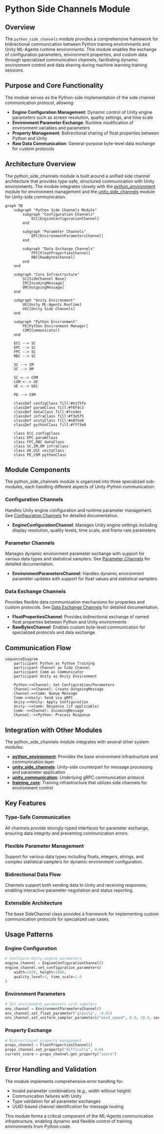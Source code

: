 # Python Side Channels Module

## Overview

The `python_side_channels` module provides a comprehensive framework for bidirectional communication between Python training environments and Unity ML-Agents runtime environments. This module enables the exchange of configuration parameters, environment properties, and custom data through specialized communication channels, facilitating dynamic environment control and data sharing during machine learning training sessions.

## Purpose and Core Functionality

The module serves as the Python-side implementation of the side channel communication protocol, allowing:

- **Engine Configuration Management**: Dynamic control of Unity engine parameters such as screen resolution, quality settings, and time scale
- **Environment Parameter Exchange**: Runtime modification of environment variables and parameters
- **Property Management**: Bidirectional sharing of float properties between Python and Unity
- **Raw Data Communication**: General-purpose byte-level data exchange for custom protocols

## Architecture Overview

The python_side_channels module is built around a unified side channel architecture that provides type-safe, structured communication with Unity environments. The module integrates closely with the [python_environment](python_environment.md) module for environment management and the [unity_side_channels](unity_side_channels.md) module for Unity-side communication.

```mermaid
graph TB
    subgraph "Python Side Channels Module"
        subgraph "Configuration Channels"
            ECC[EngineConfigurationChannel]
        end
        
        subgraph "Parameter Channels"
            EPC[EnvironmentParametersChannel]
        end
        
        subgraph "Data Exchange Channels"
            FPC[FloatPropertiesChannel]
            RBC[RawBytesChannel]
        end
    end
    
    subgraph "Core Infrastructure"
        SC[SideChannel Base]
        IM[IncomingMessage]
        OM[OutgoingMessage]
    end
    
    subgraph "Unity Environment"
        UE[Unity ML-Agents Runtime]
        USC[Unity Side Channels]
    end
    
    subgraph "Python Environment"
        PE[Python Environment Manager]
        COM[Communicator]
    end
    
    ECC --> SC
    EPC --> SC
    FPC --> SC
    RBC --> SC
    
    SC --> IM
    SC --> OM
    
    SC <--> COM
    COM <--> UE
    UE <--> USC
    
    PE --> COM
    
    classDef configClass fill:#e1f5fe
    classDef paramClass fill:#f0f4c3
    classDef dataClass fill:#fce4ec
    classDef infraClass fill:#f3e5f5
    classDef unityClass fill:#e8f5e8
    classDef pythonClass fill:#fff3e0
    
    class ECC configClass
    class EPC paramClass
    class FPC,RBC dataClass
    class SC,IM,OM infraClass
    class UE,USC unityClass
    class PE,COM pythonClass
```

## Module Components

The python_side_channels module is organized into three specialized sub-modules, each handling different aspects of Unity-Python communication:

### Configuration Channels
Handles Unity engine configuration and runtime parameter management. See [Configuration Channels](configuration_channels.md) for detailed documentation.
- **EngineConfigurationChannel**: Manages Unity engine settings including display resolution, quality levels, time scale, and frame rate parameters

### Parameter Channels  
Manages dynamic environment parameter exchange with support for various data types and statistical samplers. See [Parameter Channels](parameter_channels.md) for detailed documentation.
- **EnvironmentParametersChannel**: Handles dynamic environment parameter updates with support for float values and statistical samplers

### Data Exchange Channels
Provides flexible data communication mechanisms for properties and custom protocols. See [Data Exchange Channels](data_exchange_channels.md) for detailed documentation.
- **FloatPropertiesChannel**: Provides bidirectional exchange of named float properties between Python and Unity environments
- **RawBytesChannel**: Enables custom byte-level communication for specialized protocols and data exchange

## Communication Flow

```mermaid
sequenceDiagram
    participant Python as Python Training
    participant Channel as Side Channel
    participant Comm as Communicator
    participant Unity as Unity Environment
    
    Python->>Channel: Set Configuration/Parameters
    Channel->>Channel: Create OutgoingMessage
    Channel->>Comm: Queue Message
    Comm->>Unity: Send via gRPC
    Unity->>Unity: Apply Configuration
    Unity-->>Comm: Response (if applicable)
    Comm-->>Channel: IncomingMessage
    Channel-->>Python: Process Response
```

## Integration with Other Modules

The python_side_channels module integrates with several other system modules:

- **[python_environment](python_environment.md)**: Provides the base environment infrastructure and communication layer
- **[unity_side_channels](unity_side_channels.md)**: Unity-side counterpart for message processing and parameter application
- **[unity_communication](unity_communication.md)**: Underlying gRPC communication protocol
- **[training_core](training_core.md)**: Training infrastructure that utilizes side channels for environment control

## Key Features

### Type-Safe Communication
All channels provide strongly-typed interfaces for parameter exchange, ensuring data integrity and preventing communication errors.

### Flexible Parameter Management
Support for various data types including floats, integers, strings, and complex statistical samplers for dynamic environment configuration.

### Bidirectional Data Flow
Channels support both sending data to Unity and receiving responses, enabling interactive parameter negotiation and status reporting.

### Extensible Architecture
The base SideChannel class provides a framework for implementing custom communication protocols for specialized use cases.

## Usage Patterns

### Engine Configuration
```python
# Configure Unity engine parameters
engine_channel = EngineConfigurationChannel()
engine_channel.set_configuration_parameters(
    width=1920, height=1080,
    quality_level=3, time_scale=1.0
)
```

### Environment Parameters
```python
# Set environment parameters with samplers
env_channel = EnvironmentParametersChannel()
env_channel.set_float_parameter("gravity", -9.81)
env_channel.set_uniform_sampler_parameters("wind_speed", 0.0, 10.0, seed=42)
```

### Property Exchange
```python
# Bidirectional property management
props_channel = FloatPropertiesChannel()
props_channel.set_property("difficulty", 0.8)
current_score = props_channel.get_property("score")
```

## Error Handling and Validation

The module implements comprehensive error handling for:
- Invalid parameter combinations (e.g., width without height)
- Communication failures with Unity
- Type validation for all parameter exchanges
- UUID-based channel identification for message routing

This module forms a critical component of the ML-Agents communication infrastructure, enabling dynamic and flexible control of training environments from Python code.